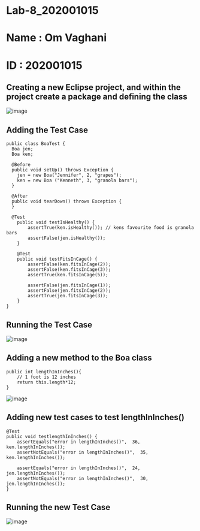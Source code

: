 
# Lab-8_202001015
# **Name : Om Vaghani**
# **ID : 202001015**

## Creating a new Eclipse project, and within the project create a package and defining the class
![image](https://user-images.githubusercontent.com/75674065/233048296-c213e03d-6de2-42ea-ad9d-7fb66d8d7af0.png)

## Adding the Test Case

    public class BoaTest {
      Boa jen;
      Boa ken;

      @Before
      public void setUp() throws Exception {
        jen = new Boa("Jennifer", 2, "grapes");
        ken = new Boa ("Kenneth", 3, "granola bars");
      }

      @After
      public void tearDown() throws Exception {
      }

      @Test
        public void testIsHealthy() {
            assertTrue(ken.isHealthy()); // kens favourite food is granola bars
            assertFalse(jen.isHealthy());
        }

        @Test
        public void testFitsInCage() {
            assertFalse(ken.fitsInCage(2));
            assertFalse(ken.fitsInCage(3));
            assertTrue(ken.fitsInCage(5));

            assertFalse(jen.fitsInCage(1));
            assertFalse(jen.fitsInCage(2));
            assertTrue(jen.fitsInCage(3));
        }
    }
    
## Running the Test Case
![image](https://user-images.githubusercontent.com/75674065/233048462-ca422f41-c737-4e0d-8233-e570efd763ad.png)

## Adding a new method to the Boa class

	public int lengthInInches(){
		// 1 foot is 12 inches
		return this.length*12;
	}
  ![image](https://user-images.githubusercontent.com/75674065/233048700-9209c472-e485-4203-a9d3-3ff72bc6b918.png)

## Adding new test cases to test lengthInInches()

    @Test
    public void testlengthInInches() {
    	assertEquals("error in lengthInInches()",  36, ken.lengthInInches());
    	assertNotEquals("error in lengthInInches()",  35, ken.lengthInInches());
        
    	assertEquals("error in lengthInInches()",  24, jen.lengthInInches());
    	assertNotEquals("error in lengthInInches()",  30, jen.lengthInInches());
    }
    
## Running the new Test Case
![image](https://user-images.githubusercontent.com/75674065/233048916-75330595-e08b-4388-aaab-7b8c2f28e913.png)
